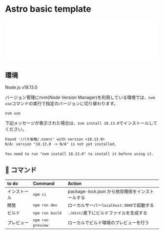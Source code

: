 # Astro basic template

![astro](astro.svg)

## 環境

Node.js v18.13.0

バージョン管理にnvm(Node Version Manager)を利用している環境では、`nvm use`コマンドの実行で指定のバージョンに切り替わります。

```
nvm use
```

下記メッセージが表示された場合は、`nvm install 18.13.0`でインストールしてください。

```
Found '/パス省略/.nvmrc' with version <18.13.0>
N/A: version "18.13.0 -> N/A" is not yet installed.

You need to run "nvm install 18.13.0" to install it before using it.
```

## 🧞 コマンド

| to do            | Command              | Action                                             |
| :--------------------- | :--------------------- | :------------------------------------------------- |
| インストール         | `npm ci`         | package-lock.json から依存関係をインストールする                             |
| 開発         | `npm run dev`             | ローカルサーバー`localhost:3000`で起動する     |
| ビルド         | `npm run build`           | `./dist/`直下にビルドファイルを生成する            |
| プレビュー         | `npm run preview`         | ローカルでビルド環境のプレビューを行う       |
